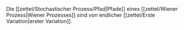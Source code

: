 Die [[zettel/Stochastischer Prozess/Pfad|Pfade]] eines [[zettel/Wiener Prozess|Wiener Prozesses]] sind von endlicher [[zettel/Erste Variation|erster Variation]].